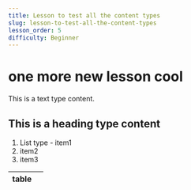 ```yaml
---
title: Lesson to test all the content types
slug: lesson-to-test-all-the-content-types
lesson_order: 5
difficulty: Beginner
---
```


# one more new lesson cool

<!-- EMPTY_PARAGRAPH -->

This is a text type content.

<!-- EMPTY_MARKDOWN -->

## This is a heading type content

<!-- EMPTY_MARKDOWN -->

<!-- buttonSection:{"title": "HMI", "panelType": "industrial", "buttons": [{"id": "1", "text": "STOP", "type": "red", "active": false}, {"id": "2", "text": "START", "type": "green", "active": false}, {"id": "3", "text": "MODE", "type": "black", "active": false}, {"id": "4", "text": "UP", "type": "green", "active": false}, {"id": "5", "text": "DOWN", "type": "green", "active": false}, {"id": "6", "text": "DOWN", "type": "red", "active": false}, {"id": "7", "text": "LEFT", "type": "green", "active": false}, {"id": "8", "text": "RIGHT", "type": "green", "active": false}]} -->

<!-- EMPTY_MARKDOWN -->

<!-- addCustomButtons:{"title": "Machine Management", "buttons": [{"text": "Create Machine", "style": "create", "icon": "\u26a1"}, {"text": "Update Machine", "style": "update", "icon": "\ud83d\udd04"}]} -->

1. List type - item1
1. item2
1. item3

<!-- EMPTY_MARKDOWN -->

| table |  |
| --- | --- |

<!-- EMPTY_MARKDOWN -->

<!-- EMPTY_MARKDOWN -->

